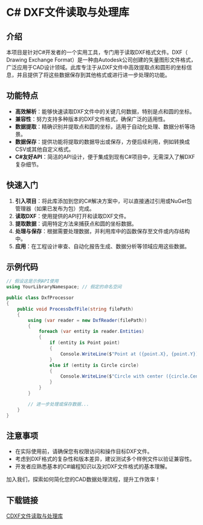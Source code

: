 # C# DXF文件读取与处理库

## 介绍

本项目是针对C#开发者的一个实用工具，专门用于读取DXF格式文件。DXF（ Drawing Exchange Format）是一种由Autodesk公司创建的矢量图形文件格式，广泛应用于CAD设计领域。此库专注于从DXF文件中高效提取点和圆形的坐标信息，并且提供了将这些数据保存到其他格式或进行进一步处理的功能。

## 功能特点

- **高效解析**：能够快速读取DXF文件中的关键几何数据，特别是点和圆的坐标。
- **兼容性**：努力支持多种版本的DXF文件格式，确保广泛的适用性。
- **数据提取**：精确识别并提取点和圆的坐标，适用于自动化处理、数据分析等场景。
- **数据保存**：提供功能将提取的数据导出或保存，方便后续利用，例如转换成CSV或其他自定义格式。
- **C#友好API**：简洁的API设计，便于集成到现有C#项目中，无需深入了解DXF复杂细节。

## 快速入门

1. **引入项目**：将此库添加到您的C#解决方案中，可以直接通过引用或NuGet包管理器（如果已发布为包）完成。
2. **读取DXF**：使用提供的API打开和读取DXF文件。
3. **提取数据**：调用特定方法来捕获点和圆的坐标数据。
4. **处理与保存**：根据需要处理数据，并利用库中的函数保存至文件或内存结构中。
5. **应用**：在工程设计审查、自动化报告生成、数据分析等领域应用这些数据。

## 示例代码

```csharp
// 假设这是示例API使用
using YourLibraryNamespace; // 假定的命名空间

public class DxfProcessor
{
    public void ProcessDxfFile(string filePath)
    {
        using (var reader = new DxfReader(filePath))
        {
            foreach (var entity in reader.Entities)
            {
                if (entity is Point point)
                {
                    Console.WriteLine($"Point at ({point.X}, {point.Y})");
                }
                else if (entity is Circle circle)
                {
                    Console.WriteLine($"Circle with center ({circle.Center.X}, {circle.Center.Y}), Radius: {circle.Radius}");
                }
            }
        }

        // 进一步处理或保存数据...
    }
}
```

## 注意事项

- 在实际使用前，请确保您有权限访问和操作目标DXF文件。
- 考虑到DXF格式的复杂性和版本差异，建议测试多个样例文件以验证兼容性。
- 开发者应熟悉基本的C#编程知识以及对DXF文件格式的基本理解。

加入我们，探索如何简化您的CAD数据处理流程，提升工作效率！

## 下载链接

[CDXF文件读取与处理库](https://pan.quark.cn/s/94a4cb2512e2)